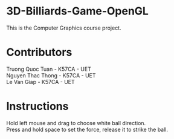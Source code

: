 # 3D-Billiards-Game-OpenGL
This is the Computer Graphics course project.

<h1> Contributors </h1>
Truong Quoc Tuan - K57CA - UET <br />
Nguyen Thac Thong - K57CA - UET <br />
Le Van Giap - K57CA - UET

<h1> Instructions </h1>
Hold left mouse and drag to choose white ball direction. <br/>
Press and hold space to set the force, release it to strike the ball.
